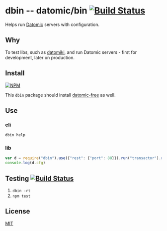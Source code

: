 # dbin -- datomic/bin [![Build Status](https://img.shields.io/travis/datomicon/dbin.svg?style=flat)](https://travis-ci.org/datomicon/dbin)

Helps run [Datomic](http://datomic.com) servers with configuration.

## Why

To test libs, such as [datomiki](https://github.com/datomicon/datomiki),
and run Datomic servers - first for development, later on production.

## Install

[![NPM](https://nodei.co/npm/dbin.png?mini=true)](https://www.npmjs.org/package/dbin)

This `dbin` package should install
[datomic-free](https://www.npmjs.org/package/datomic-free) as well.

## Use

### cli

```sh
dbin help
```

### lib

```javascript
var d = require("dbin").use({"rest": {"port": 88}}).run("transactor").run("rest")
console.log(d.cfg)
```

## Testing [![Build Status](https://img.shields.io/travis/datomicon/dbin.svg?style=flat)](https://travis-ci.org/datomicon/dbin)

1. `dbin -rt`
2. `npm test`

## License

[MIT](http://orlin.mit-license.org)
